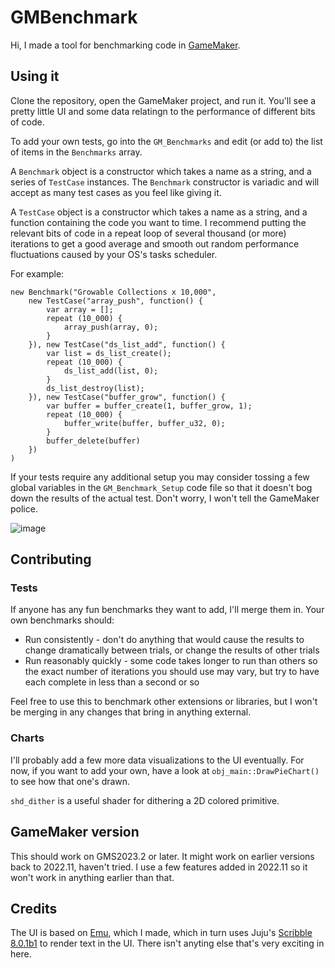 # GMBenchmark

Hi, I made a tool for benchmarking code in [GameMaker](https://gamemaker.io/en).

## Using it

Clone the repository, open the GameMaker project, and run it. You'll see a pretty little UI and some data relatingn to the performance of different bits of code.

To add your own tests, go into the `GM_Benchmarks` and edit (or add to) the list of items in the `Benchmarks` array.

A `Benchmark` object is a constructor which takes a name as a string, and a series of `TestCase` instances. The `Benchmark` constructor is variadic and will accept as many test cases as you feel like giving it.

A `TestCase` object is a constructor which takes a name as a string, and a function containing the code you want to time. I recommend putting the relevant bits of code in a repeat loop of several thousand (or more) iterations to get a good average and smooth out random performance fluctuations caused by your OS's tasks scheduler.

For example:

    new Benchmark("Growable Collections x 10,000",
        new TestCase("array_push", function() {
            var array = [];
            repeat (10_000) {
                array_push(array, 0);
            }
        }), new TestCase("ds_list_add", function() {
            var list = ds_list_create();
            repeat (10_000) {
                ds_list_add(list, 0);
            }
            ds_list_destroy(list);
        }), new TestCase("buffer_grow", function() {
            var buffer = buffer_create(1, buffer_grow, 1);
            repeat (10_000) {
                buffer_write(buffer, buffer_u32, 0);
            }
            buffer_delete(buffer)
        })
    )

If your tests require any additional setup you may consider tossing a few global variables in the `GM_Benchmark_Setup` code file so that it doesn't bog down the results of the actual test. Don't worry, I won't tell the GameMaker police.

![image](https://user-images.githubusercontent.com/7087495/232585003-00a37367-fc97-4250-b349-f0774bf216b9.png)

## Contributing

### Tests

If anyone has any fun benchmarks they want to add, I'll merge them in. Your own benchmarks should:
 - Run consistently - don't do anything that would cause the results to change dramatically between trials, or change the results of other trials
 - Run reasonably quickly - some code takes longer to run than others so the exact number of iterations you should use may vary, but try to have each complete in less than a second or so

Feel free to use this to benchmark other extensions or libraries, but I won't be merging in any changes that bring in anything external.

### Charts

I'll probably add a few more data visualizations to the UI eventually. For now, if you want to add your own, have a look at `obj_main::DrawPieChart()` to see how that one's drawn.

`shd_dither` is a useful shader for dithering a 2D colored primitive.

## GameMaker version

This should work on GMS2023.2 or later. It might work on earlier versions back to 2022.11, haven't tried. I use a few features added in 2022.11 so it won't work in anything earlier than that.

## Credits

The UI is based on [Emu](https://dragonite.itch.io/emu), which I made, which in turn uses Juju's [Scribble 8.0.1b1](https://github.com/JujuAdams/Scribble) to render text in the UI. There isn't anyting else that's very exciting in here.
